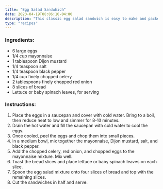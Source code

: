 ```yaml
---
title: "Egg Salad Sandwhich"
date: 2023-04-19T00:06:10-04:00
description: "This classic egg salad sandwich is easy to make and packed with flavor. Boiled eggs, creamy mayo, and crunchy veggies make for a satisfying lunch!"
type: "recipes"
---
```


### Ingredients:


- 6 large eggs
- 1/4 cup mayonnaise
- 1 tablespoon Dijon mustard
- 1/4 teaspoon salt
- 1/4 teaspoon black pepper
- 1/4 cup finely chopped celery
- 2 tablespoons finely chopped red onion
- 8 slices of bread
- Lettuce or baby spinach leaves, for serving

### Instructions:

1. Place the eggs in a saucepan and cover with cold water. Bring to a boil, then reduce heat to low and simmer for 8-10 minutes.
1. Drain the hot water and fill the saucepan with cold water to cool the eggs.
1. Once cooled, peel the eggs and chop them into small pieces.
1. In a medium bowl, mix together the mayonnaise, Dijon mustard, salt, and black pepper.
1. Add the chopped celery, red onion, and chopped eggs to the mayonnaise mixture. Mix well.
1. Toast the bread slices and place lettuce or baby spinach leaves on each slice.
1. Spoon the egg salad mixture onto four slices of bread and top with the remaining slices.
1. Cut the sandwiches in half and serve.